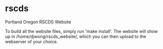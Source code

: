 rscds
=====

Portland Oregon RSCDS Website

To build all the website files, simply run 'make install'.
The website will show up in /home/djwong/rscds_website/, which you can then
upload to the webserver of your choice.
